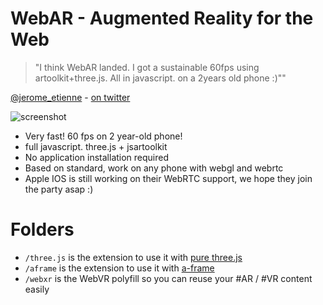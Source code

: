 # WebAR - Augmented Reality for the Web

>  "I think WebAR landed. I got a sustainable 60fps using artoolkit+three.js. All in javascript. on a 2years old phone :)""

[@jerome_etienne](https://twitter.com/jerome_etienne) - [on twitter](https://twitter.com/jerome_etienne/status/831333879810236421)

![screenshot](https://cloud.githubusercontent.com/assets/252962/23068128/40343608-f51a-11e6-8cb3-900e37a7f658.jpg)

- Very fast! 60 fps on 2 year-old phone! 
- full javascript. three.js + jsartoolkit
- No application installation required
- Based on standard, work on any phone with webgl and webrtc
- Apple IOS is still working on their WebRTC support, we hope they join the party asap :)

# Folders
- ```/three.js``` is the extension to use it with [pure three.js](https://threejs.org)
- ```/aframe``` is the extension to use it with [a-frame](https://aframe.io)
- ```/webxr``` is the WebVR polyfill so you can reuse your #AR / #VR content easily
